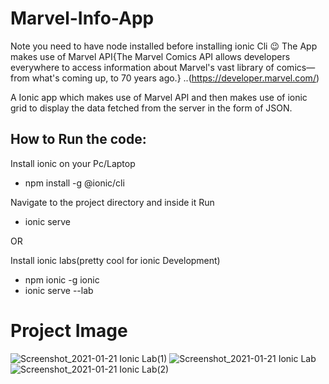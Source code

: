 # Marvel-Info-App
Note you need to have node installed before installing ionic Cli  😉
The App makes use of Marvel API{The Marvel Comics API allows developers everywhere to access information about Marvel's vast library of comics—from what's coming up, to 70 years ago.} ..(https://developer.marvel.com/)

A Ionic app  which makes use of Marvel API  and  then makes use of ionic grid to display the data fetched from the server in the form of JSON.


## How to Run the code:

Install ionic on your Pc/Laptop
* npm install -g @ionic/cli

Navigate to the project directory and inside it Run 

* ionic serve

OR

Install ionic labs(pretty cool for ionic Development)

* npm ionic -g ionic
* ionic serve --lab
# Project Image
![Screenshot_2021-01-21 Ionic Lab(1)](https://user-images.githubusercontent.com/54317009/106493901-abd84b00-64b1-11eb-9c8f-4ee469cb5fb2.png)
![Screenshot_2021-01-21 Ionic Lab](https://user-images.githubusercontent.com/54317009/106493971-bdb9ee00-64b1-11eb-8877-01275db0010c.png)
![Screenshot_2021-01-21 Ionic Lab(2)](https://user-images.githubusercontent.com/54317009/106493956-b98dd080-64b1-11eb-8118-269b86f0690e.png)
